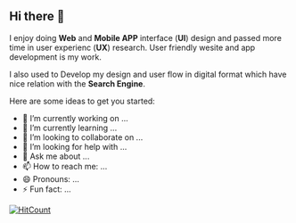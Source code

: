 ## Hi there 👋

 I enjoy doing **Web** and **Mobile APP** interface (**UI**) design and passed more time in user experienc (**UX**) research. User friendly wesite and app development is my work.

 I also used to Develop my design and user flow in digital format which have nice relation with the **Search Engine**.



Here are some ideas to get you started:

- 🔭 I’m currently working on ...
- 🌱 I’m currently learning ...
- 👯 I’m looking to collaborate on ...
- 🤔 I’m looking for help with ...
- 💬 Ask me about ...
- 📫 How to reach me: ...
- 😄 Pronouns: ...
- ⚡ Fun fact: ...

[![HitCount](http://hits.dwyl.com/mhrshuvo/mhrshuvo.svg)](http://hits.dwyl.com/mhrshuvo/mhrshuvo)

